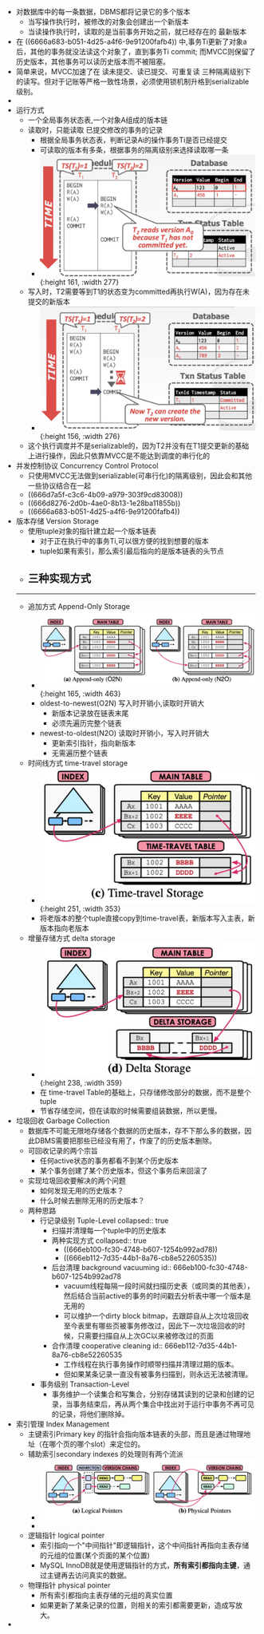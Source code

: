 - 对数据库中的每一条数据，DBMS都将记录它的多个版本
	- 当写操作执行时，被修改的对象会创建出一个新版本
	- 当读操作执行时，读取的是当前事务开始之前，就已经存在的 最新版本
- 在 ((6666a683-b051-4d25-a4f6-9e91200fafb4)) 中,事务Ti更新了对象a后，其他的事务就没法读这个对象了，直到事务Ti commit; 而MVCC则保留了历史版本，其他事务可以读历史版本而不被阻塞。
- 简单来说，MVCC加速了在 读未提交、读已提交、可重复读 三种隔离级别下的读写。但对于记账等严格一致性场景，必须使用锁机制升格到serializable级别。
-
- 运行方式
	- 一个全局事务状态表,一个对象A组成的版本链
	- 读取时，只能读取 已提交修改的事务的记录
		- 根据全局事务状态表，判断记录Ai的操作事务Ti是否已经提交
		- 可读取的版本有多条，根据事务的隔离级别来选择读取哪一条
		- ![image.png](../assets/image_1718527803453_0.png){:height 161, :width 277}
	- 写入时，T2需要等到T1的状态变为committed再执行W(A)，因为存在未提交的新版本
		- ![image.png](../assets/image_1718527786455_0.png){:height 156, :width 276}
	- 这个执行调度并不是serializable的，因为T2并没有在T1提交更新的基础上进行操作，因此只依靠MVCC是不能达到调度的串行化的
- 并发控制协议 Concurrency Control Protocol
	- 只使用MVCC无法做到serializable(可串行化)的隔离级别，因此会和其他一些协议结合在一起
	- ((666d7a5f-c3c6-4b09-a979-303f9cd83008))
	- ((666d8276-2d0b-4ae0-8b13-1e28ba11855b))
	- ((6666a683-b051-4d25-a4f6-9e91200fafb4))
- 版本存储 Version Storage
	- 使用tuple对象的指针建立起一个版本链表
		- 对于正在执行中的事务Ti,可以很方便的找到想要的版本
		- tuple如果有索引，那么索引最后指向的是版本链表的头节点
	- 三种实现方式
		-
	- ---
	- 追加方式 Append-Only Storage
		- ![image.png](../assets/image_1718529535145_0.png){:height 165, :width 463}
		- oldest-to-newest(O2N) 写入时开销小,读取时开销大
			- 新版本记录放在链表末尾
			- 必须先遍历完整个链表
		- newest-to-oldest(N2O) 读取时开销小，写入时开销大
			- 更新索引指针，指向新版本
			- 无需遍历整个链表
	- 时间线方式 time-travel storage
		- ![image.png](../assets/image_1718529789134_0.png){:height 251, :width 353}
		- 将老版本的整个tuple直接copy到time-travel表，新版本写入主表，新版本指向老版本
	- 增量存储方式 delta storage
		- ![image.png](../assets/image_1718529885126_0.png){:height 238, :width 359}
		- 在 time-travel Table的基础上，只存储修改部分的数据，而不是整个tuple
		- 节省存储空间，但在读取的时候需要组装数据，所以更慢。
- 垃圾回收 Garbage Collection
	- 数据库不可能无限地存储各个数据的历史版本，存不下那么多的数据，因此DBMS需要把那些已经没有用了，作废了的历史版本删除。
	- 可回收记录的两个宗旨
		- 任何active状态的事务都看不到某个历史版本
		- 某个事务创建了某个历史版本，但这个事务后来回滚了
	- 实现垃圾回收要解决的两个问题
		- 如何发现无用的历史版本？
		- 什么时候去删除无用的历史版本？
	- 两种思路
		- 行记录级别 Tuple-Level
		  collapsed:: true
			- 扫描并清理每一个tuple中的历史版本
			- 两种实现方式
			  collapsed:: true
				- ((666eb100-fc30-4748-b607-1254b992ad78))
				- ((666eb112-7d35-44b1-8a76-cb8e52260535))
			- 后台清理 background vacuuming
			  id:: 666eb100-fc30-4748-b607-1254b992ad78
				- vacuum线程每隔一段时间就扫描历史表（或同类的其他表），然后结合当前active的事务的时间戳去分析表中哪一个版本是无用的
				- 可以维护一个dirty block bitmap，去跟踪自从上次垃圾回收至今表里有哪些页被事务修改过，因此下一次垃圾回收的时候，只需要扫描自从上次GC以来被修改过的页面
			- 合作清理 cooperative cleaning
			  id:: 666eb112-7d35-44b1-8a76-cb8e52260535
				- 工作线程在执行事务操作时顺带扫描并清理过期的版本。
				- 但如果某条记录一直没有被事务扫描到，则永远无法被清理。
		- 事务级别 Transaction-Level
			- 事务维护一个读集合和写集合，分别存储其读到的记录和创建的记录，当事务结束后，再从两个集合中找出对于运行中事务不再可见的记录，将他们删除掉。
- 索引管理 Index Management
	- 主键索引Primary key 的指针会指向版本链表的头部，而且是通过物理地址（在哪个页的哪个slot）来定位的。
	- 辅助索引secondary indexes 的处理则有两个流派
		- ![image.png](../assets/image_1718531070889_0.png)
		-
	- 逻辑指针 logical pointer
		- 索引指向一个"中间指针"即逻辑指针，这个中间指针再指向主表存储的元组的位置(某个页面的某个位置)
		- MySQL InnoDB就是使用逻辑指针的方式，**所有索引都指向主键**，通过主键再去访问真实的数据。
	- 物理指针 physical pointer
		- 所有索引都指向主表存储的元组的真实位置
		- 如果更新了某条记录的位置，则相关的索引都需要更新，造成写放大。
-